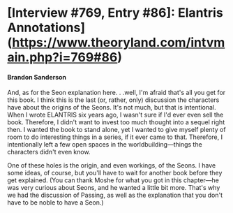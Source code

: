 # [Interview #769, Entry #86]: Elantris Annotations](https://www.theoryland.com/intvmain.php?i=769#86)

#### Brandon Sanderson

And, as for the Seon explanation here. . .well, I'm afraid that's all you get for this book. I think this is the last (or, rather, only) discussion the characters have about the origins of the Seons. It's not much, but that is intentional. When I wrote ELANTRIS six years ago, I wasn't sure if I'd ever even sell the book. Therefore, I didn't want to invest too much thought into a sequel right then. I wanted the book to stand alone, yet I wanted to give myself plenty of room to do interesting things in a series, if it ever came to that. Therefore, I intentionally left a few open spaces in the worldbuilding—things the characters didn't even know.

One of these holes is the origin, and even workings, of the Seons. I have some ideas, of course, but you'll have to wait for another book before they get explained. (You can thank Moshe for what you got in this chapter—he was very curious about Seons, and he wanted a little bit more. That's why we had the discussion of Passing, as well as the explanation that you don't have to be noble to have a Seon.)

